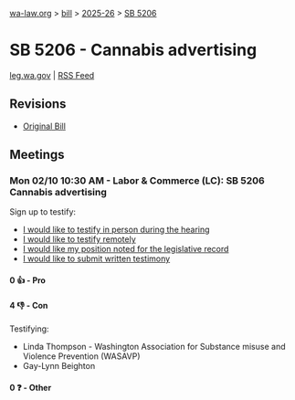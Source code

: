 [wa-law.org](/) > [bill](/bill/) > [2025-26](/bill/2025-26/) > [SB 5206](/bill/2025-26/sb/5206/)

# SB 5206 - Cannabis advertising
[leg.wa.gov](https://app.leg.wa.gov/billsummary?BillNumber=5206&Year=2025&Initiative=false) | [RSS Feed](./rss.xml)

## Revisions
* [Original Bill](1/)

## Meetings
### Mon 02/10 10:30 AM - Labor & Commerce (LC): SB 5206 Cannabis advertising
Sign up to testify:
* [I would like to testify in person during the hearing](https://app.leg.wa.gov/csi/Testifier/Add?chamber=House&mId=32750&aId=163692&caId=25707&tId=1)
* [I would like to testify remotely](https://app.leg.wa.gov/csi/Testifier/Add?chamber=House&mId=32750&aId=163692&caId=25707&tId=2)
* [I would like my position noted for the legislative record](https://app.leg.wa.gov/csi/Testifier/Add?chamber=House&mId=32750&aId=163692&caId=25707&tId=3)
* [I would like to submit written testimony](https://app.leg.wa.gov/csi/Testifier/Add?chamber=House&mId=32750&aId=163692&caId=25707&tId=4)

#### 0 👍 - Pro

#### 4 👎 - Con
Testifying:
* Linda Thompson - Washington Association for Substance misuse and Violence Prevention (WASAVP)
* Gay-Lynn Beighton

#### 0 ❓ - Other
